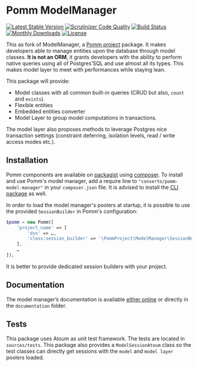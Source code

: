 # Pomm ModelManager

[![Latest Stable Version](https://poser.pugx.org/conserto/pomm-model-manager/v/stable)](https://packagist.org/packages/conserto/pomm-model-manager) [![Scrutinizer Code Quality](https://scrutinizer-ci.com/g/pomm-project/ModelManager/badges/quality-score.png?b=master)](https://scrutinizer-ci.com/g/pomm-project/ModelManager/?branch=master) [![Build Status](https://travis-ci.org/pomm-project/ModelManager.svg)](https://travis-ci.org/pomm-project/ModelManager) [![Monthly Downloads](https://poser.pugx.org/conserto/pomm-model-manager/d/monthly.png)](https://packagist.org/packages/conserto/pomm-model-manager) [![License](https://poser.pugx.org/conserto/pomm-model-manager/license.svg)](https://packagist.org/packages/conserto/pomm-model-manager)


This as fork of ModelManager, a [Pomm project](http://www.pomm-project.org) package. It makes developers able to manage entities upon the database through model classes. **It is not an ORM**, it grants developers with the ability to perform native queries using all of Postgres’SQL and use almost all its types. This makes model layer to meet with performances while staying lean.

This package will provide:

 * Model classes with all common built-in queries (CRUD but also, `count` and `exists`).
 * Flexible entities
 * Embedded entities converter
 * Model Layer to group model computations in transactions.

The model layer also proposes methods to leverage Postgres nice transaction settings (constraint deferring, isolation levels, read / write access modes etc.).

## Installation

Pomm components are available on [packagist](https://packagist.org/packages/conserto/) using [composer](https://packagist.org/). To install and use Pomm's model manager, add a require line to `"conserto/pomm-model-manager"` in your `composer.json` file. It is advised to install the [CLI package](https://github.com/conserto/pomm-cli) as well.

In order to load the model manager's poolers at startup, it is possible to use the provided `SessionBuilder` in Pomm's configuration:

```php
$pomm = new Pomm([
    'project_name' => [
        'dsn' => …,
        'class:session_builder' => '\PommProject\ModelManager\SessionBuilder',
    ],
    …
]);
```

It is better to provide dedicated session builders with your project.

## Documentation

The model manager’s documentation is available [either online](https://github.com/conserto/pomm-model-manager/blob/master/documentation/model_manager.rst) or directly in the `documentation` folder.

## Tests

This package uses Atoum as unit test framework. The tests are located in `sources/tests`. This package also provides a `ModelSessionAtoum` class so the test classes can directly get sessions with the `model` and `model layer` poolers loaded.

